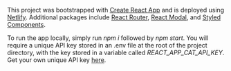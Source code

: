 This project was bootstrapped with [Create React App](https://github.com/facebook/create-react-app) and is deployed using [Netlify](https://elegant-colden-42711a.netlify.app/). Additional packages include [React Router](https://www.npmjs.com/package/react-router-dom), [React Modal](https://github.com/reactjs/react-modal), and [Styled Components](https://styled-components.com/).

To run the app locally, simply run *npm i* followed by *npm start*. You will require a unique API key stored in an .env file at the root of the project directory, with the key stored in a variable called *REACT_APP_CAT_API_KEY*. Get your own unique API key [here](https://thecatapi.com/).
